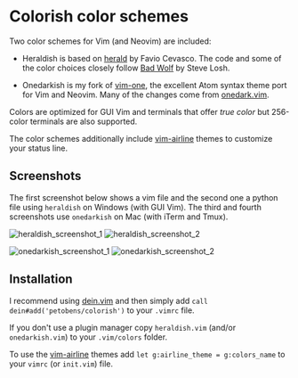 # Colorish color schemes

Two color schemes for Vim (and Neovim) are included:
* Heraldish is based on
  [herald](https://github.com/h3rald/stash/blob/master/.vim/colors/herald.vim)
  by Favio Cevasco. The code and some of the color choices closely follow [Bad
  Wolf](https://github.com/sjl/badwolf) by Steve Losh.

* Onedarkish is my fork of [vim-one](https://github.com/rakr/vim-one), the
  excellent Atom syntax theme port for Vim and Neovim.  Many of the changes
  come from [onedark.vim](https://github.com/joshdick/onedark.vim).

Colors are optimized for GUI Vim and terminals that offer *true color* but
256-color terminals are also supported.

The color schemes additionally include
[vim-airline](https://github.com/vim-airline/vim-airline) themes to customize
your status line.

## Screenshots

The first screenshot below shows a vim file and the second one a python file
using `heraldish` on Windows (with GUI Vim). The third and fourth screenshots
use `onedarkish` on Mac (with iTerm and Tmux).

![heraldish_screenshot_1](https://cloud.githubusercontent.com/assets/2583971/4240990/12e1830a-39f0-11e4-9d50-11103676fd08.png)
![heraldish_screenshot_2](https://cloud.githubusercontent.com/assets/2583971/4240991/132282e2-39f0-11e4-9808-fdfbb5d8dce7.png)

![onedarkish_screenshot_1](https://cloud.githubusercontent.com/assets/2583971/23824069/9fe7ef6e-064e-11e7-932d-ed0925fdd0b2.png)
![onedarkish_screenshot_2](https://cloud.githubusercontent.com/assets/2583971/23824073/a4ff9aa6-064e-11e7-9d98-e3d9ae3d33d1.png)

## Installation

I recommend using [dein.vim](https://github.com/Shougo/dein.vim) and then simply
add `call dein#add('petobens/colorish')` to your `.vimrc` file.

If you don't use a plugin manager copy `heraldish.vim` (and/or `onedarkish.vim`)
to your `.vim/colors` folder.

To use the [vim-airline](https://github.com/vim-airline/vim-airline) themes add
`let g:airline_theme = g:colors_name` to your `vimrc` (or `init.vim`) file.
